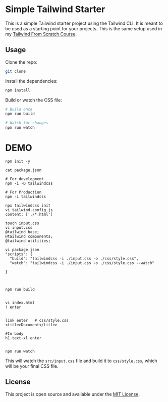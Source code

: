 # Simple Tailwind Starter

This is a simple Tailwind starter project using the Tailwind CLI. It is meant to be used as a starting point for your projects. This is the same setup used in my [Tailwind From Scratch Course](https://www.traversymedia.com/tailwind-css-course).

## Usage

Clone the repo:

```bash
git clone
```

Install the dependencies:

```bash
npm install
```

Build or watch the CSS file:

```bash
# Build once
npm run build

# Watch for changes
npm run watch
```


# DEMO

```
npm init -y

cat package.json

# For development
npm -i -D tailwindcss

# For Production
npm -i tailwindcss

npx tailwindcss init
vi tailwind.config.js
content: ['./*.html']

touch input.css
vi input.css
@tailwind base;
@tailwind components;
@tailwind utilities;

vi package.json
"scripts": {
  "build": "tailwindcss -i ./input.css -o ./css/style.css",
  "watch": "tailwindcss -i ./input.css -o ./css/style.css --watch"
  
}



npm run build


vi index.html
! enter


link enter   # css/style.css
<title>Document</title>

#In body
h1.text-xl enter


npm run watch
```

This will watch the `src/input.css` file and build it to `css/style.css`, which will be your final CSS file.

## License

This project is open source and available under the [MIT License](LICENSE).
